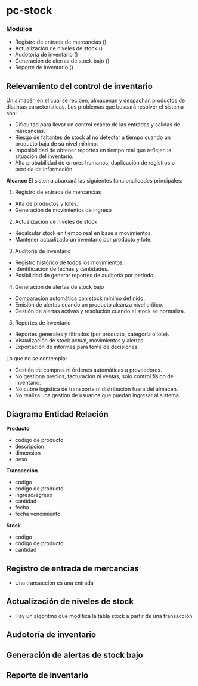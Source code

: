 # pc-stock

### Modulos
- Registro de entrada de mercancias ()
- Actualización de niveles de stock () 
- Audotoría de inventario ()
- Generación de alertas de stock bajo ()
- Reporte de inventario ()

## Relevamiento del control de inventario
Un almacén en el cual se reciben, almacenan y despachan productos de distintas características. 
Los problemas que buscará resolver el sistema son:
- Dificultad para llevar un control exacto de las entradas y salidas de mercancías.
- Riesgo de faltantes de stock al no detectar a tiempo cuando un producto baja de su nivel mínimo.
- Imposibilidad de obtener reportes en tiempo real que reflejen la situación del inventario.
- Alta probabilidad de errores humanos, duplicación de registros o pérdida de información.

 **Alcance**
El sistema abarcará las siguientes funcionalidades principales:
1. Registro de entrada de mercancías
  - Alta de productos y lotes.
  - Generación de movimientos de ingreso
2. Actualización de niveles de stock
 - Recalcular stock en tiempo real en base a movimientos.
 - Mantener actualizado un inventario por producto y lote.
3. Auditoría de inventario
 - Registro histórico de todos los movimientos.
 - Identificación de fechas y cantidades.
 - Posibilidad de generar reportes de auditoría por periodo.
4. Generación de alertas de stock bajo
 - Comparación automática con stock mínimo definido.
 - Emisión de alertas cuando un producto alcanza nivel crítico.
 - Gestión de alertas activas y resolución cuando el stock se normaliza.
5. Reportes de inventario
 - Reportes generales y filtrados (por producto, categoría o lote).
 - Visualización de stock actual, movimientos y alertas.
 - Exportación de informes para toma de decisiones.

Lo que no se contempla:
- Gestión de compras ni órdenes automáticas a proveedores.
- No gestiona precios, facturación ni ventas, solo control físico de inventario.
- No cubre logística de transporte ni distribución fuera del almacén.
- No realiza una gestión de usuarios que puedan ingresar al sistema.

## Diagrama Entidad Relación

**Producto**
- codigo de producto
- descripcion
- dimension
- peso

**Transacción**
- codigo
- codigo de producto
- ingreso/egreso
- cantidad
- fecha
- fecha vencimiento

**Stock**
- codigo
- codigo de producto
- cantidad

## Registro de entrada de mercancias
 - Una transacción es una entrada
## Actualización de niveles de stock
 - Hay un algoritmo que modifica la tabla stock a partir de una transacción
## Audotoría de inventario
## Generación de alertas de stock bajo 
## Reporte de inventario




 
